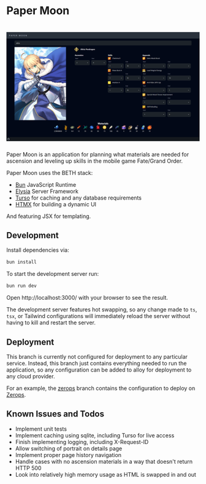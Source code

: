 # Paper Moon

<h1 align="center">
    <img src="https://raw.githubusercontent.com/jbillote/paper-moon/refs/heads/main/.github/images/screenshot.png" alt="PaperMoon">
</h1>

Paper Moon is an application for planning what materials are needed for
ascension and leveling up skills in the mobile game Fate/Grand Order.

Paper Moon uses the BETH stack:
- [Bun](https://bun.sh/) JavaScript Runtime
- [Elysia](https://elysiajs.com/) Server Framework
- [Turso](https://turso.tech/) for caching and any database requirements
- [HTMX](https://htmx.org/) for building a dynamic UI

And featuring JSX for templating.

## Development

Install dependencies via:
```bash
bun install
```

To start the development server run:
```bash
bun run dev
```

Open http://localhost:3000/ with your browser to see the result.

The development server features hot swapping, so any change made to `ts`, `tsx`, 
or Tailwind configurations will immediately reload the server without having to 
kill and restart the server.

## Deployment

This branch is currently not configured for deployment to any particular service. 
Instead, this branch just contains everything needed to run the application, so 
any configuration can be added to alloy for deployment to any cloud provider.

For an example, the [zerops](https://github.com/jbillote/paper-moon/tree/zerops) 
branch contains the configuration to deploy on [Zerops](https://zerops.io/).

## Known Issues and Todos
- Implement unit tests
- Implement caching using sqlite, including Turso for live access
- Finish implementing logging, including X-Request-ID
- Allow switching of portrait on details page
- Implement proper page history navigation
- Handle cases with no ascension materials in a way that doesn't return HTTP 500
- Look into relatively high memory usage as HTML is swapped in and out
